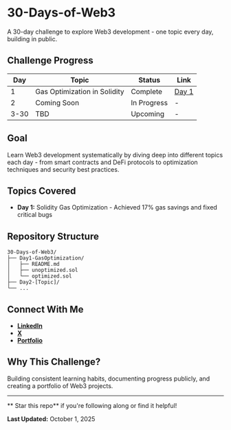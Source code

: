# 30-Days-of-Web3

A 30-day challenge to explore Web3 development - one topic every day, building in public.

## Challenge Progress

| Day | Topic | Status | Link |
|-----|-------|--------|------|
| 1 | Gas Optimization in Solidity | Complete | [Day 1](./Day1-GasOptimization) |
| 2 | Coming Soon | In Progress | - |
| 3-30 | TBD | Upcoming | - |

## Goal

Learn Web3 development systematically by diving deep into different topics each day - from smart contracts and DeFi protocols to optimization techniques and security best practices.

## Topics Covered

- **Day 1:** Solidity Gas Optimization - Achieved 17% gas savings and fixed critical bugs

## Repository Structure

```
30-Days-of-Web3/
├── Day1-GasOptimization/
│   ├── README.md
│   ├── unoptimized.sol
│   └── optimized.sol
├── Day2-[Topic]/
└── ...
```

## Connect With Me

- [**LinkedIn**](https://www.linkedin.com/in/sreya-nair-06b089252/)
- [**X**](https://x.com/sreyynairs)
- [**Portfolio**](https://sreyaa.framer.website/)

## Why This Challenge?

Building consistent learning habits, documenting progress publicly, and creating a portfolio of Web3 projects.

---

** Star this repo** if you're following along or find it helpful!

**Last Updated:** October 1, 2025
